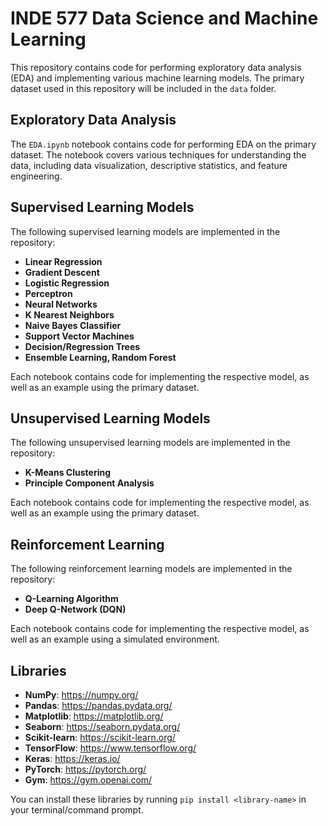 
# INDE 577 Data Science and Machine Learning

This repository contains code for performing exploratory data analysis (EDA) and implementing various machine learning models. The primary dataset used in this repository will be included in the `data` folder.

## Exploratory Data Analysis

The `EDA.ipynb` notebook contains code for performing EDA on the primary dataset. The notebook covers various techniques for understanding the data, including data visualization, descriptive statistics, and feature engineering.

## Supervised Learning Models

The following supervised learning models are implemented in the repository:

- **Linear Regression**
- **Gradient Descent** 
- **Logistic Regression**
- **Perceptron**
- **Neural Networks**
- **K Nearest Neighbors**
- **Naive Bayes Classifier**
- **Support Vector Machines**
- **Decision/Regression Trees**
- **Ensemble Learning, Random Forest**

Each notebook contains code for implementing the respective model, as well as an example using the primary dataset.

## Unsupervised Learning Models

The following unsupervised learning models are implemented in the repository:

- **K-Means Clustering**
- **Principle Component Analysis**

Each notebook contains code for implementing the respective model, as well as an example using the primary dataset.

## Reinforcement Learning

The following reinforcement learning models are implemented in the repository:

- **Q-Learning Algorithm**
- **Deep Q-Network (DQN)**

Each notebook contains code for implementing the respective model, as well as an example using a simulated environment.

## Libraries

- **NumPy**: https://numpy.org/
- **Pandas**: https://pandas.pydata.org/
- **Matplotlib**: https://matplotlib.org/
- **Seaborn**: https://seaborn.pydata.org/
- **Scikit-learn**: https://scikit-learn.org/
- **TensorFlow**: https://www.tensorflow.org/
- **Keras**: https://keras.io/
- **PyTorch**: https://pytorch.org/
- **Gym**: https://gym.openai.com/

You can install these libraries by running `pip install <library-name>` in your terminal/command prompt.